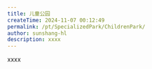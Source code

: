 ```yaml
---
title: 儿童公园
createTime: 2024-11-07 00:12:49
permalink: /pt/SpecializedPark/ChildrenPark/
author: sunshang-hl
description: xxxx
---
```


xxxx